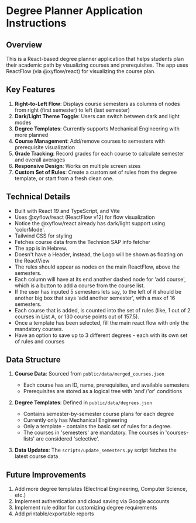 # Degree Planner Application Instructions

## Overview
This is a React-based degree planner application that helps students plan their academic path by visualizing courses and prerequisites. The app uses ReactFlow (via @xyflow/react) for visualizing the course plan.

## Key Features
1. **Right-to-Left Flow**: Displays course semesters as columns of nodes from right (first semester) to left (last semester)
2. **Dark/Light Theme Toggle**: Users can switch between dark and light modes
3. **Degree Templates**: Currently supports Mechanical Engineering with more planned
4. **Course Management**: Add/remove courses to semesters with prerequisite visualization
5. **Grade Tracking**: Record grades for each course to calculate semester and overall averages
6. **Responsive Design**: Works on multiple screen sizes
7. **Custom Set of Rules**: Create a custom set of rules from the degree template, or start from a fresh clean one.

## Technical Details
- Built with React 19 and TypeScript, and Vite
- Uses @xyflow/react (ReactFlow v12) for flow visualization
- Notice the @xyflow/react already has dark/light support using 'colorMode'.
- Tailwind CSS for styling
- Fetches course data from the Technion SAP info fetcher
- The app is in Hebrew.
- Doesn't have a Header, instead, the Logo will be shown as floating on the ReactView
- The rules should appear as nodes on the main ReactFlow, above the semesters.
- Each column will have at its end another dashed node for 'add course', which is a button to add a course from the course list.
- If the user has inputed 5 semesters lets say, to the left of it should be another big box that says 'add another semester', with a max of 16 semesters.
- Each course that is added, is counted into the set of rules (like, 1 out of 2 courses in List A, or 130 course points out of 157.5).
- Once a template has been selected, fill the main react flow with only the mandatory courses.
- Have an option to save up to 3 different degrees - each with its own set of rules and courses

## Data Structure
1. **Course Data**: Sourced from `public/data/merged_courses.json`
   - Each course has an ID, name, prerequisites, and available semesters
   - Prerequisites are stored as a logical tree with 'and'/'or' conditions

2. **Degree Templates**: Defined in `public/data/degrees.json`
   - Contains semester-by-semester course plans for each degree
   - Currently only has Mechanical Engineering
   - Only a template - contains the basic set of rules for a degree.
   - The courses in 'semesters' are mandatory. The courses in 'courses-lists' are considered 'selective'.

3. **Data Updates**: The `scripts/update_semesters.py` script fetches the latest course data

## Future Improvements
1. Add more degree templates (Electrical Engineering, Computer Science, etc.)
2. Implement authentication and cloud saving via Google accounts
4. Implement rule editor for customizing degree requirements
5. Add printable/exportable reports